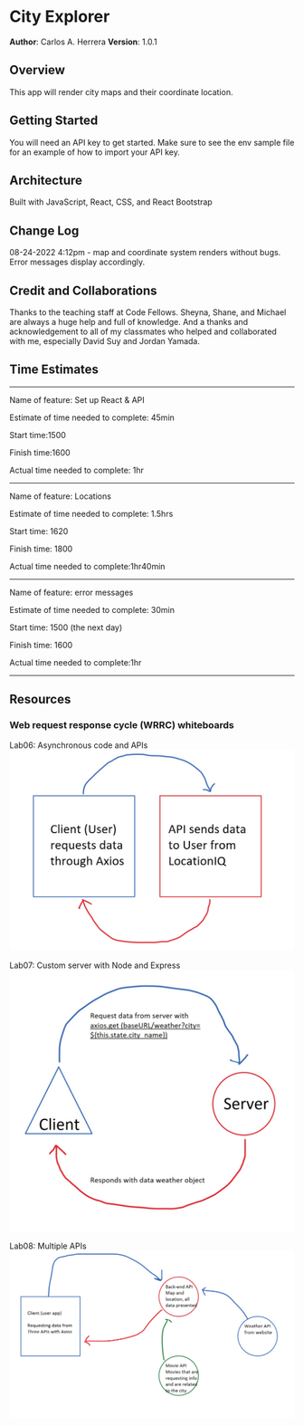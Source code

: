 # City Explorer

**Author**: Carlos A. Herrera
**Version**: 1.0.1 <!-- (increment the patch/fix version number if you make more commits past your first submission) -->

## Overview
<!-- Provide a high level overview of what this application is and why you are building it, beyond the fact that it's an assignment for this class. (i.e. What's your problem domain?) -->
This app will render city maps and their coordinate location.

## Getting Started
<!-- What are the steps that a user must take in order to build this app on their own machine and get it running? -->
You will need an API key to get started. Make sure to see the env sample file for an example of how to import your API key.

## Architecture
<!-- Provide a detailed description of the application design. What technologies (languages, libraries, etc) you're using, and any other relevant design information. -->
Built with JavaScript, React, CSS, and React Bootstrap

## Change Log
<!-- Use this area to document the iterative changes made to your application as each feature is successfully implemented. Use time stamps. Here's an example:

01-01-2001 4:59pm - Application now has a fully-functional express server, with a GET route for the location resource. -->
08-24-2022 4:12pm - map and coordinate system renders without bugs. Error messages display accordingly.

## Credit and Collaborations
<!-- Give credit (and a link) to other people or resources that helped you build this application. -->
Thanks to the teaching staff at Code Fellows. Sheyna, Shane, and Michael are always a huge help and full of knowledge. And a thanks and acknowledgement to all of my classmates who helped and collaborated with me, especially David Suy and Jordan Yamada.

## Time Estimates

***

Name of feature: Set up React & API

Estimate of time needed to complete: 45min

Start time:1500

Finish time:1600

Actual time needed to complete: 1hr

* * *

Name of feature: Locations

Estimate of time needed to complete: 1.5hrs

Start time: 1620

Finish time: 1800

Actual time needed to complete:1hr40min

* * *

Name of feature: error messages

Estimate of time needed to complete: 30min

Start time: 1500 (the next day)

Finish time: 1600

Actual time needed to complete:1hr

* * *

## Resources

### Web request response cycle (WRRC) whiteboards

Lab06: Asynchronous code and APIs
![Lab06: Asynchronous code and APIs](public/img/lab06WRRC.jpg)

Lab07: Custom server with Node and Express
![Lab07: Custom server with Node and Express](public/img/lab07WRRC.jpg)

Lab08: Multiple APIs
![Lab08: Multiple APIs](public/img/lab08WRRC.jpg)
